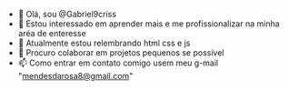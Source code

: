 - 👋 Olá, sou @Gabriel9criss
- 👀 Estou interessado em aprender mais e me profissionalizar na minha aréa de enteresse
- 🌱 Atualmente estou relembrando html css e js
- 💞️ Procuro colaborar em projetos pequenos se possível
- 📫 Como entrar em contato comigo usem meu g-mail "mendesdarosa8@gmail.com"

<!---
Gabriel9criss/Gabriel9criss is a ✨ special ✨ repository because its `README.md` (this file) appears on your GitHub profile.
You can click the Preview link to take a look at your changes.
--->
